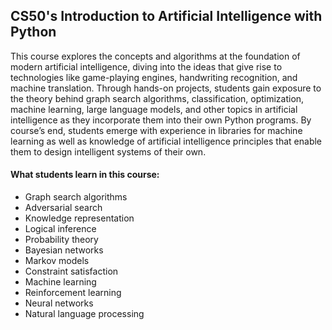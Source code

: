 ## CS50's Introduction to Artificial Intelligence with Python

This course explores the concepts and algorithms at the foundation of modern artificial intelligence, diving into the ideas that give rise to technologies like game-playing engines, handwriting recognition, and machine translation. Through hands-on projects, students gain exposure to the theory behind graph search algorithms, classification, optimization, machine learning, large language models, and other topics in artificial intelligence as they incorporate them into their own Python programs. By course’s end, students emerge with experience in libraries for machine learning as well as knowledge of artificial intelligence principles that enable them to design intelligent systems of their own. 

#### What students learn in this course:
- Graph search algorithms
- Adversarial search
- Knowledge representation
- Logical inference
- Probability theory
- Bayesian networks
- Markov models
- Constraint satisfaction
- Machine learning
- Reinforcement learning
- Neural networks
- Natural language processing
